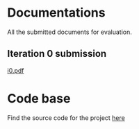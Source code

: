 # Documentations
All the submitted documents for evaluation. 

## Iteration 0 submission
[i0.pdf](documentation/Spring2019/i0.pdf)

# Code base
Find the source code for the project [here](https://github.com/tamu-asc/ascss)

